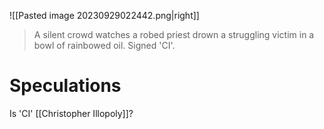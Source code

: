 ![[Pasted image 20230929022442.png|right]]
> A silent crowd watches a robed priest drown a struggling victim in a bowl of rainbowed oil.
> Signed 'CI'.

# Speculations
Is 'CI' [[Christopher Illopoly]]?